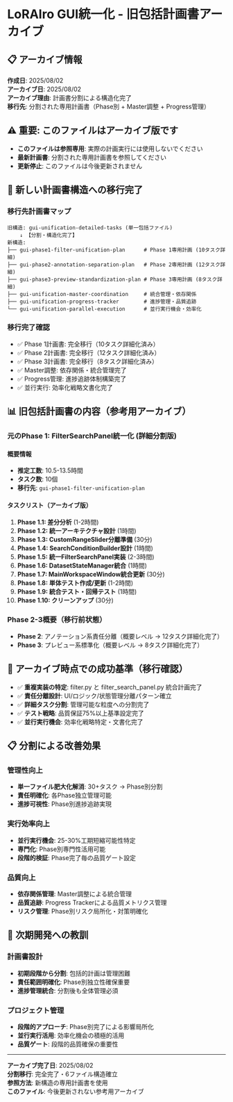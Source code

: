 # LoRAIro GUI統一化 - 旧包括計画書アーカイブ

## 📋 **アーカイブ情報**
**作成日**: 2025/08/02  
**アーカイブ日**: 2025/08/02  
**アーカイブ理由**: 計画書分割による構造化完了  
**移行先**: 分割された専用計画書（Phase別 + Master調整 + Progress管理）  

## ⚠️ **重要: このファイルはアーカイブ版です**
- **このファイルは参照専用**: 実際の計画実行には使用しないでください
- **最新計画書**: 分割された専用計画書を参照してください
- **更新停止**: このファイルは今後更新されません

## 🔗 **新しい計画書構造への移行完了**

### **移行先計画書マップ**
```
旧構造: gui-unification-detailed-tasks (単一包括ファイル)
    ↓ 【分割・構造化完了】
新構造:
├── gui-phase1-filter-unification-plan      # Phase 1専用計画 (10タスク詳細)
├── gui-phase2-annotation-separation-plan   # Phase 2専用計画 (12タスク詳細)
├── gui-phase3-preview-standardization-plan # Phase 3専用計画 (8タスク詳細)
├── gui-unification-master-coordination     # 統合管理・依存関係
├── gui-unification-progress-tracker        # 進捗管理・品質追跡
└── gui-unification-parallel-execution      # 並行実行機会・効率化
```

### **移行完了確認**
- ✅ Phase 1計画書: 完全移行（10タスク詳細化済み）
- ✅ Phase 2計画書: 完全移行（12タスク詳細化済み）
- ✅ Phase 3計画書: 完全移行（8タスク詳細化済み）
- ✅ Master調整: 依存関係・統合管理完了
- ✅ Progress管理: 進捗追跡体制構築完了
- ✅ 並行実行: 効率化戦略文書化完了

## 📊 **旧包括計画書の内容（参考用アーカイブ）**

### **元のPhase 1: FilterSearchPanel統一化 (詳細分割版)**

#### **概要情報**
- **推定工数**: 10.5-13.5時間
- **タスク数**: 10個
- **移行先**: `gui-phase1-filter-unification-plan`

#### **タスクリスト（アーカイブ版）**
1. **Phase 1.1: 差分分析** (1-2時間)
2. **Phase 1.2: 統一アーキテクチャ設計** (1時間)
3. **Phase 1.3: CustomRangeSlider分離準備** (30分)
4. **Phase 1.4: SearchConditionBuilder設計** (1時間)
5. **Phase 1.5: 統一FilterSearchPanel実装** (2-3時間)
6. **Phase 1.6: DatasetStateManager統合** (1時間)
7. **Phase 1.7: MainWorkspaceWindow統合更新** (30分)
8. **Phase 1.8: 単体テスト作成/更新** (1-2時間)
9. **Phase 1.9: 統合テスト・回帰テスト** (1時間)
10. **Phase 1.10: クリーンアップ** (30分)

### **Phase 2-3概要（移行前状態）**
- **Phase 2**: アノテーション系責任分離（概要レベル → 12タスク詳細化完了）
- **Phase 3**: プレビュー系標準化（概要レベル → 8タスク詳細化完了）

## 🎯 **アーカイブ時点での成功基準（移行確認）**
- ✅ **重複実装の特定**: filter.py と filter_search_panel.py 統合計画完了
- ✅ **責任分離設計**: UI/ロジック/状態管理分離パターン確立
- ✅ **詳細タスク分割**: 管理可能な粒度への分割完了
- ✅ **テスト戦略**: 品質保証75%以上基準設定完了
- ✅ **並行実行機会**: 効率化戦略特定・文書化完了

## 📋 **分割による改善効果**

### **管理性向上**
- **単一ファイル肥大化解消**: 30+タスク → Phase別分割
- **責任明確化**: 各Phase独立管理可能
- **進捗可視性**: Phase別進捗追跡実現

### **実行効率向上**
- **並行実行機会**: 25-30%工期短縮可能性特定
- **専門化**: Phase別専門性活用可能
- **段階的検証**: Phase完了毎の品質ゲート設定

### **品質向上**
- **依存関係管理**: Master調整による統合管理
- **品質追跡**: Progress Trackerによる品質メトリクス管理
- **リスク管理**: Phase別リスク局所化・対策明確化

## 🔄 **次期開発への教訓**

### **計画書設計**
- **初期段階から分割**: 包括的計画は管理困難
- **責任範囲明確化**: Phase別独立性確保重要
- **進捗管理統合**: 分割後も全体管理必須

### **プロジェクト管理**
- **段階的アプローチ**: Phase別完了による影響局所化
- **並行実行活用**: 効率化機会の積極的活用
- **品質ゲート**: 段階的品質確保の重要性

---
**アーカイブ完了日**: 2025/08/02  
**分割移行**: 完全完了・6ファイル構造確立  
**参照方法**: 新構造の専用計画書を使用  
**このファイル**: 今後更新されない参考用アーカイブ